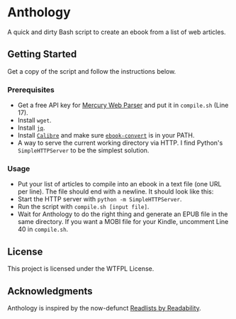 # Anthology

A quick and dirty Bash script to create an ebook from a list of web articles. 

## Getting Started

Get a copy of the script and follow the instructions below.

### Prerequisites

* Get a free API key for [Mercury Web Parser](https://mercury.postlight.com/web-parser/) and put it in `compile.sh` (Line 17).
* Install `wget`.
* Install [`jq`](https://stedolan.github.io/jq/).
* Install [`Calibre`](https://calibre-ebook.com) and make sure [`ebook-convert`](https://manual.calibre-ebook.com/generated/en/ebook-convert.html) is in your PATH.
* A way to serve the current working directory via HTTP. I find Python's `SimpleHTTPServer` to be the simplest solution.

### Usage

* Put your list of articles to compile into an ebook in a text file (one URL per line). The file should end with a newline. It should look like this:
* Start the HTTP server with `python -m SimpleHTTPServer`.
* Run the script with `compile.sh [input file]`.
* Wait for Anthology to do the right thing and generate an EPUB file in the same directory. If you want a MOBI file for your Kindle, uncomment Line 40 in `compile.sh`.

## License

This project is licensed under the WTFPL License.

## Acknowledgments

Anthology is inspired by the now-defunct [Readlists by Readability](https://www.theverge.com/2012/5/22/3035904/readlists-readability-create-share-ebook).
